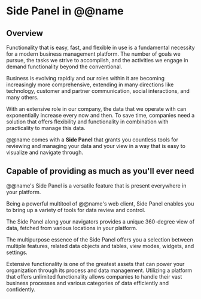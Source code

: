 # Side Panel in @@name

## Overview

Functionality that is easy, fast, and flexible in use is a fundamental necessity for a modern business management platform. 
The number of goals we pursue, the tasks we strive to accomplish, and the activities we engage in demand functionality beyond the conventional.  

Business is evolving rapidly and our roles within it are becoming increasingly more comprehensive, extending in many directions like technology, customer and partner communication, social interactions, and many others.  

With an extensive role in our company, the data that we operate with can exponentially increase every now and then. 
To save time, companies need a solution that offers flexibility and functionality in combination with practicality to manage this data.  

@@name comes with a **Side Panel** that grants you countless tools for reviewing and managing your data and your view in a way that is easy to visualize and navigate through.  

## Capable of providing as much as you'll ever need

@@name's Side Panel is a versatile feature that is present everywhere in your platform.  

Being a powerful multitool of @@name's web client, Side Panel enables you to bring up a variety of tools for data review and control.  

The Side Panel along your navigators provides a unique 360-degree view of data, fetched from various locations in your platform.  

The multipurpose essence of the Side Panel offers you a selection between multiple features, related data objects and tables, view modes, widgets, and settings.  


Extensive functionality is one of the greatest assets that can power your organization through its process and data management. 
Utilizing a platform that offers unlimited functionality allows companies to handle their vast business processes and various categories of data efficiently and confidently.  
